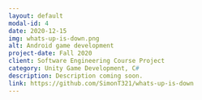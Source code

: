 ```yaml
---
layout: default
modal-id: 4
date: 2020-12-15
img: whats-up-is-down.png
alt: Android game development
project-date: Fall 2020
client: Software Engineering Course Project
category: Unity Game Development, C#
description: Description coming soon.
link: https://github.com/SimonT321/whats-up-is-down
---
```

